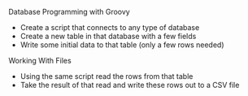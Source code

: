 Database Programming with Groovy

- Create a script that connects to any type of database
- Create a new table in that database with a few fields
- Write some initial data to that table (only a few rows needed)

Working With Files

- Using the same script read the rows from that table
- Take the result of that read and write these rows out to a CSV file
